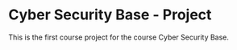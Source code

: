# Cyber Security Base - Project
This is  the first course project for the course Cyber Security Base.
